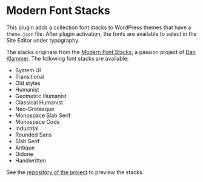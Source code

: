 # Modern Font Stacks

This plugin adds a collection font stacks to WordPress themes that have a ``theme.json`` file. After plugin activation, the fonts are available to select in the Site Editor under typography. 

The stacks originate from the [Modern Font Stacks](https://modernfontstacks.com), a passion project of [Dan Klammer](https://twitter.com/danklammer). The following font stacks are available:

* System UI
* Transitional
* Old styles
* Humanist
* Geometric Humanist
* Classical Humanist
* Neo-Grotesque
* Monospace Slab Serif
* Monospace Code
* Industrial
* Rounded Sans
* Slab Serif
* Antique
* Didone
* Handwritten

See the [repository of the project](https://github.com/system-fonts/modern-font-stacks) to preview the stacks.
